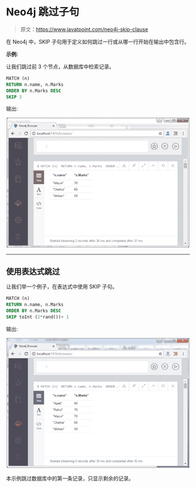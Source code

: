 # Neo4j 跳过子句

> 原文：<https://www.javatpoint.com/neo4j-skip-clause>

在 Neo4j 中，SKIP 子句用于定义如何跳过一行或从哪一行开始在输出中包含行。

**示例:**

让我们跳过前 3 个节点，从数据库中检索记录。

```sql
MATCH (n)  
RETURN n.name, n.Marks 
ORDER BY n.Marks DESC 
SKIP 3 

```

输出:

![Neo4j skips clause 1](img/bd18fbf07cac3b7dab38594fbb60f0c5.png)

* * *

## 使用表达式跳过

让我们举一个例子，在表达式中使用 SKIP 子句。

```sql
MATCH (n)  
RETURN n.name, n.Marks 
ORDER BY n.Marks DESC 
SKIP toInt (2*rand())+ 1

```

输出:

![Neo4j skips clause 2](img/98f061c0632b2d51bbf26709aecf2492.png)

本示例跳过数据库中的第一条记录，只显示剩余的记录。